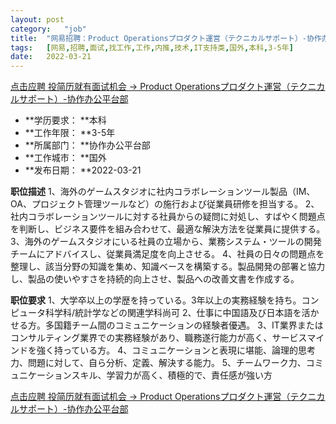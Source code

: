 ```yaml
---
layout:	post
category:	"job"
title:	"网易招聘：Product Operationsプロダクト運営（テクニカルサポート）-协作办公平台部-技术-IT支持类-国外本科3-5年"
tags:	[网易,招聘,面试,找工作,工作,内推,技术,IT支持类,国外,本科,3-5年]
date:	2022-03-21
---
```


[点击应聘 投简历就有面试机会 -> Product Operationsプロダクト運営（テクニカルサポート）-协作办公平台部](http://mobile.bole.netease.com/bole/boleDetail?id=39058&employeeId=346f03c3cda5f04c&key=all)



- **学历要求： **本科
- **工作年限： **3-5年
- **所属部门： **协作办公平台部
- **工作城市： **国外
- **发布日期： **2022-03-21



**职位描述**
1、海外のゲームスタジオに社内コラボレーションツール製品（IM、OA、プロジェクト管理ツールなど）の施行および従業員研修を担当する。
2、社内コラボレーションツールに対する社員からの疑問に対処し、すばやく問題点を判断し、ビジネス要件を組み合わせて、最適な解決方法を従業員に提供する。
3、海外のゲームスタジオにいる社員の立場から、業務システム・ツールの開発チームにアドバイスし、従業員満足度を向上させる。
4、社員の日々の問題点を整理し、該当分野の知識を集め、知識ベースを構築する。製品開発の部署と協力し、製品の使いやすさを持続的向上させ、製品への改善文書を作成する。




**职位要求**
1、大学卒以上の学歴を持っている。3年以上の実務経験を持ち。コンピュータ科学科/統計学などの関連学科尚可
2、仕事に中国語及び日本語を活かせる方。多国籍チーム間のコミュニケーションの経験者優遇。
3、IT業界またはコンサルティング業界での実務経験があり、職務遂行能力が高く、サービスマインドを強く持っている方。
4、コミュニケーションと表現に堪能、論理的思考力、問題に対して、自ら分析、定義、解決する能力。
5、チームワーク力、コミュニケーションスキル、学習力が高く、積極的で、責任感が強い方




[点击应聘 投简历就有面试机会 -> Product Operationsプロダクト運営（テクニカルサポート）-协作办公平台部](http://mobile.bole.netease.com/bole/boleDetail?id=39058&employeeId=346f03c3cda5f04c&key=all)